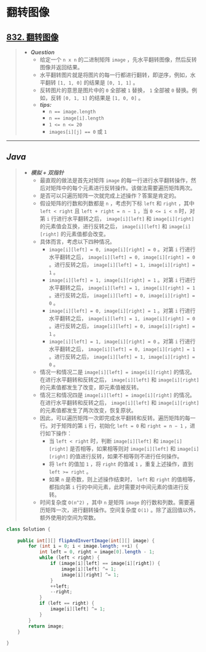 # 翻转图像

## [832. 翻转图像](https://leetcode.cn/problems/flipping-an-image/)

> - ***Question***
>   - 给定一个 `n x n` 的二进制矩阵 `image` ，先水平翻转图像，然后反转图像并返回结果。
>   - 水平翻转图片就是将图片的每一行都进行翻转，即逆序，例如，水平翻转 `[1, 1, 0]` 的结果是 `[0, 1, 1]` 。
>   - 反转图片的意思是图片中的 `0` 全部被 `1` 替换， `1` 全部被 `0` 替换。例如，反转 `[0, 1, 1]` 的结果是 `[1, 0, 0]` 。
>   - ***tips:***
>     - `n == image.length`
>     - `n == image[i].length`
>     - `1 <= n <= 20`
>     - `images[i][j] == 0` 或 `1`

---

## *Java*

> - ***模拟 + 双指针***
>   - 最直观的做法是首先对矩阵 `image` 的每一行进行水平翻转操作，然后对矩阵中的每个元素进行反转操作。该做法需要遍历矩阵两次。
>   - 是否可以只遍历矩阵一次就完成上述操作？答案是肯定的。
>   - 假设矩阵的行数和列数都是 `n` ，考虑列下标 `left` 和 `right` ，其中 `left < right` 且 `left + right = n − 1` ，当 `0 <= i < n` 时，对第 `i` 行进行水平翻转之后， `image[i][left]` 和 `image[i][right]` 的元素值会互换，进行反转之后， `image[i][left]` 和 `image[i][right]` 的元素值都会改变。
>   - 具体而言，考虑以下四种情况。
>     - `image[i][left] = 0, image[i][right] = 0` 。对第 `i` 行进行水平翻转之后， `image[i][left] = 0, image[i][right] = 0` 。进行反转之后， `image[i][left] = 1, image[i][right] = 1` 。
>     - `image[i][left] = 1, image[i][right] = 1` 。对第 `i` 行进行水平翻转之后， `image[i][left] = 1, image[i][right] = 1` 。进行反转之后， `image[i][left] = 0, image[i][right] = 0` 。
>     - `image[i][left] = 0, image[i][right] = 1` 。对第 `i` 行进行水平翻转之后， `image[i][left] = 1, image[i][right] = 0` 。进行反转之后， `image[i][left] = 0, image[i][right] = 1` 。
>     - `image[i][left] = 1, image[i][right] = 0` 。对第 `i` 行进行水平翻转之后， `image[i][left] = 0, image[i][right] = 1` 。进行反转之后， `image[i][left] = 1, image[i][right] = 0` 。
>   - 情况一和情况二是 `image[i][left] = image[i][right]` 的情况。在进行水平翻转和反转之后， `image[i][left]` 和 `image[i][right]` 的元素值都发生了改变，即元素值被反转。
>   - 情况三和情况四是 `image[i][left] = image[i][right]` 的情况。在进行水平翻转和反转之后， `image[i][left]` 和 `image[i][right]` 的元素值都发生了两次改变，恢复原状。
>   - 因此，可以遍历矩阵一次即完成水平翻转和反转。遍历矩阵的每一行。对于矩阵的第 `i` 行，初始化 `left = 0` 和 `right = n − 1` ，进行如下操作：
>     - 当 `left < right` 时，判断 `image[i][left]` 和 `image[i][right]` 是否相等，如果相等则对 `image[i][left]` 和 `image[i][right]` 的值进行反转，如果不相等则不进行任何操作。
>     - 将 `left` 的值加 `1` ，将 `right` 的值减 `1` ，重复上述操作，直到 `left >= right` 。
>     - 如果 `n` 是奇数，则上述操作结束时， `left` 和 `right` 的值相等，都指向第 `i` 行的中间元素，此时需要对中间元素的值进行反转。
>   - 时间复杂度 `O(n^2)` ，其中 `n` 是矩阵 `image` 的行数和列数。需要遍历矩阵一次，进行翻转操作。空间复杂度 `O(1)` 。除了返回值以外，额外使用的空间为常数。

```java
class Solution {
    
    public int[][] flipAndInvertImage(int[][] image) {
        for (int i = 0; i < image.length; ++i) {
            int left = 0, right = image[0].length - 1;
            while (left < right) {
                if (image[i][left] == image[i][right]) {
                    image[i][left] ^= 1;
                    image[i][right] ^= 1;
                }
                ++left;
                --right;
            }
            if (left == right) {
                image[i][left] ^= 1;
            }
        }
        return image;
    }
    
}
```
